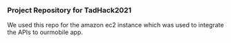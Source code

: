 ### Project Repository for TadHack2021


We used this repo for the amazon ec2 instance which was used to integrate the APIs to ourmobile app.
